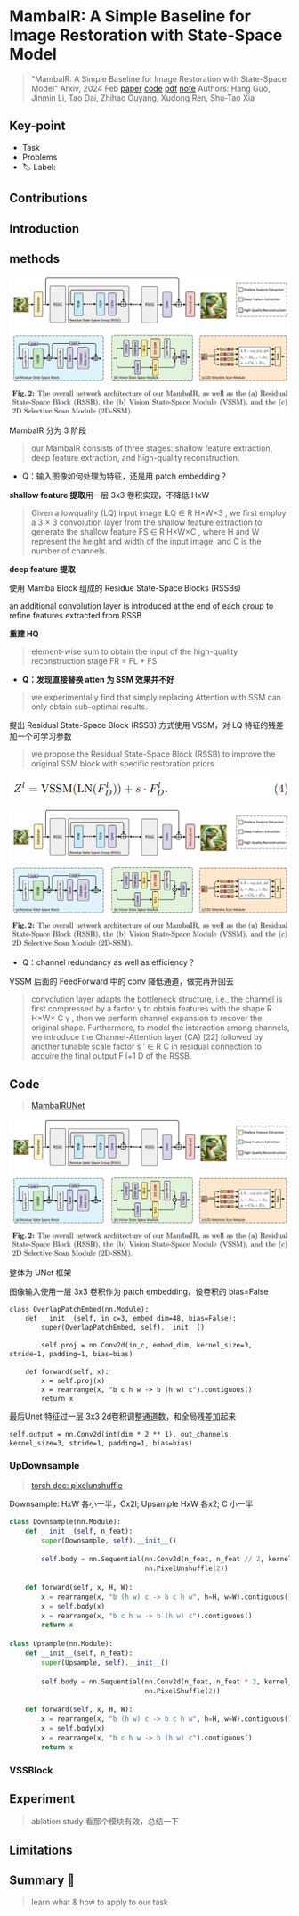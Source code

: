 # MambaIR: A Simple Baseline for Image Restoration with State-Space Model

> "MambaIR: A Simple Baseline for Image Restoration with State-Space Model" Arxiv, 2024 Feb
> [paper](http://arxiv.org/abs/2402.15648v1) [code](https://github.com/csguoh/MambaIR) [pdf](./2024_02_Arxiv_MambaIR--A-Simple-Baseline-for-Image-Restoration-with-State-Space-Model.pdf) [note](./2024_02_Arxiv_MambaIR--A-Simple-Baseline-for-Image-Restoration-with-State-Space-Model_Note.md)
> Authors: Hang Guo, Jinmin Li, Tao Dai, Zhihao Ouyang, Xudong Ren, Shu-Tao Xia

## Key-point

- Task
- Problems
- :label: Label:

## Contributions

## Introduction

## methods

![mambaIR_framework.png](docs/2024_02_Arxiv_MambaIR--A-Simple-Baseline-for-Image-Restoration-with-State-Space-Model_Note/mambaIR_framework.png)

MambaIR 分为 3 阶段

> our MambaIR consists of three stages: shallow feature extraction, deep feature extraction, and high-quality reconstruction.





- Q：输入图像如何处理为特征，还是用 patch embedding？

**shallow feature 提取**用一层 3x3 卷积实现，不降低 HxW

> Given a lowquality (LQ) input image ILQ ∈ R H×W×3 , we first employ a 3 × 3 convolution layer from the shallow feature extraction to generate the shallow feature FS ∈ R H×W×C , where H and W represent the height and width of the input image, and C is the number of channels.

**deep feature 提取**

使用 Mamba Block 组成的 Residue State-Space Blocks (RSSBs)

an additional convolution layer is introduced at the end of each group to refine features extracted from RSSB

**重建 HQ**

> element-wise sum to obtain the input of the high-quality reconstruction stage FR = FL + FS





- **Q：发现直接替换 atten 为 SSM 效果并不好**

> we experimentally find that simply replacing Attention with SSM can only obtain sub-optimal results. 

提出 Residual State-Space Block (RSSB) 方式使用 VSSM，对 LQ 特征的残差加一个可学习参数

> we propose the Residual State-Space Block (RSSB) to improve the original SSM block with specific restoration priors

![image-20240314144355392](docs/2024_02_Arxiv_MambaIR--A-Simple-Baseline-for-Image-Restoration-with-State-Space-Model_Note/image-20240314144355392.png)

![mambaIR_framework.png](docs/2024_02_Arxiv_MambaIR--A-Simple-Baseline-for-Image-Restoration-with-State-Space-Model_Note/mambaIR_framework.png)





- Q：channel redundancy as well as efficiency？

VSSM 后面的 FeedForward 中的 conv 降低通道，做完再升回去

> convolution layer adapts the bottleneck structure, i.e., the channel is first compressed by a factor γ to obtain features with the shape R H×W× C γ , then we perform channel expansion to recover the original shape. Furthermore, to model the interaction among channels, we introduce the Channel-Attention layer (CA) [22] followed by another tunable scale factor s ′ ∈ R C in residual connection to acquire the final output F l+1 D of the RSSB.



## Code

> [MambaIRUNet](https://github.com/csguoh/MambaIR/blob/5a03c3e007861c5ebfd0f0c5e1100a415dbb7873/realDenoising/basicsr/models/archs/mambairunet_arch.py#L465)

![mambaIR_framework.png](docs/2024_02_Arxiv_MambaIR--A-Simple-Baseline-for-Image-Restoration-with-State-Space-Model_Note/mambaIR_framework.png)

整体为 UNet 框架

图像输入使用一层 3x3 卷积作为 patch embedding，设卷积的 bias=False

```
class OverlapPatchEmbed(nn.Module):
    def __init__(self, in_c=3, embed_dim=48, bias=False):
        super(OverlapPatchEmbed, self).__init__()

        self.proj = nn.Conv2d(in_c, embed_dim, kernel_size=3, stride=1, padding=1, bias=bias)

    def forward(self, x):
        x = self.proj(x)
        x = rearrange(x, "b c h w -> b (h w) c").contiguous()
        return x
```



最后Unet 特征过一层 3x3 2d卷积调整通道数，和全局残差加起来

```
self.output = nn.Conv2d(int(dim * 2 ** 1), out_channels, kernel_size=3, stride=1, padding=1, bias=bias)
```



### UpDownsample

> [torch doc: pixelunshuffle](https://pytorch.org/docs/stable/generated/torch.nn.PixelUnshuffle.html)

Downsample: HxW 各小一半，Cx2l; Upsample HxW 各x2; C 小一半

```python
class Downsample(nn.Module):
    def __init__(self, n_feat):
        super(Downsample, self).__init__()

        self.body = nn.Sequential(nn.Conv2d(n_feat, n_feat // 2, kernel_size=3, stride=1, padding=1, bias=False),
                                  nn.PixelUnshuffle(2))

    def forward(self, x, H, W):
        x = rearrange(x, "b (h w) c -> b c h w", h=H, w=W).contiguous()
        x = self.body(x)
        x = rearrange(x, "b c h w -> b (h w) c").contiguous()
        return x
        
class Upsample(nn.Module):
    def __init__(self, n_feat):
        super(Upsample, self).__init__()

        self.body = nn.Sequential(nn.Conv2d(n_feat, n_feat * 2, kernel_size=3, stride=1, padding=1, bias=False),
                                  nn.PixelShuffle(2))

    def forward(self, x, H, W):
        x = rearrange(x, "b (h w) c -> b c h w", h=H, w=W).contiguous()
        x = self.body(x)
        x = rearrange(x, "b c h w -> b (h w) c").contiguous()
        return x

```



### VSSBlock





## Experiment

> ablation study 看那个模块有效，总结一下

## Limitations

## Summary :star2:

> learn what & how to apply to our task

